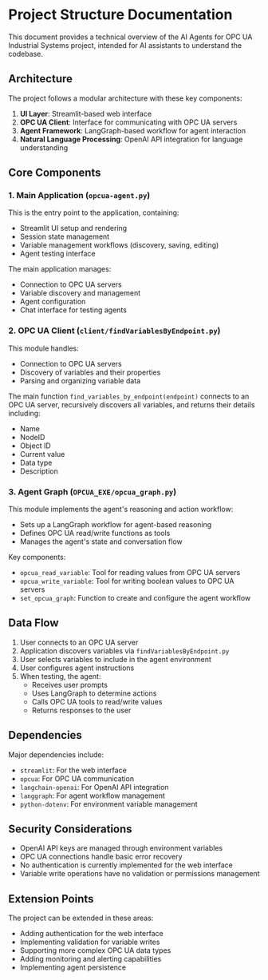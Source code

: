 # Project Structure Documentation

This document provides a technical overview of the AI Agents for OPC UA Industrial Systems project, intended for AI assistants to understand the codebase.

## Architecture

The project follows a modular architecture with these key components:

1. **UI Layer**: Streamlit-based web interface
2. **OPC UA Client**: Interface for communicating with OPC UA servers
3. **Agent Framework**: LangGraph-based workflow for agent interaction
4. **Natural Language Processing**: OpenAI API integration for language understanding

## Core Components

### 1. Main Application (`opcua-agent.py`)

This is the entry point to the application, containing:
- Streamlit UI setup and rendering
- Session state management
- Variable management workflows (discovery, saving, editing)
- Agent testing interface

The main application manages:
- Connection to OPC UA servers
- Variable discovery and management
- Agent configuration
- Chat interface for testing agents

### 2. OPC UA Client (`client/findVariablesByEndpoint.py`)

This module handles:
- Connection to OPC UA servers
- Discovery of variables and their properties
- Parsing and organizing variable data

The main function `find_variables_by_endpoint(endpoint)` connects to an OPC UA server, recursively discovers all variables, and returns their details including:
- Name
- NodeID
- Object ID
- Current value
- Data type
- Description

### 3. Agent Graph (`OPCUA_EXE/opcua_graph.py`)

This module implements the agent's reasoning and action workflow:
- Sets up a LangGraph workflow for agent-based reasoning
- Defines OPC UA read/write functions as tools
- Manages the agent's state and conversation flow

Key components:
- `opcua_read_variable`: Tool for reading values from OPC UA servers
- `opcua_write_variable`: Tool for writing boolean values to OPC UA servers
- `set_opcua_graph`: Function to create and configure the agent workflow

## Data Flow

1. User connects to an OPC UA server
2. Application discovers variables via `findVariablesByEndpoint.py`
3. User selects variables to include in the agent environment
4. User configures agent instructions
5. When testing, the agent:
   - Receives user prompts
   - Uses LangGraph to determine actions
   - Calls OPC UA tools to read/write values
   - Returns responses to the user

## Dependencies

Major dependencies include:
- `streamlit`: For the web interface
- `opcua`: For OPC UA communication
- `langchain-openai`: For OpenAI API integration
- `langgraph`: For agent workflow management
- `python-dotenv`: For environment variable management

## Security Considerations

- OpenAI API keys are managed through environment variables
- OPC UA connections handle basic error recovery
- No authentication is currently implemented for the web interface
- Variable write operations have no validation or permissions management

## Extension Points

The project can be extended in these areas:
- Adding authentication for the web interface
- Implementing validation for variable writes
- Supporting more complex OPC UA data types
- Adding monitoring and alerting capabilities
- Implementing agent persistence 